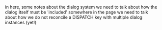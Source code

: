 in here, some notes about the dialog system
we need to talk about how
the dialog itself must be 'included' somewhere in the page
we need to talk about how we do not reconcile a DISPATCH key with multiple dialog instances (yet!)
